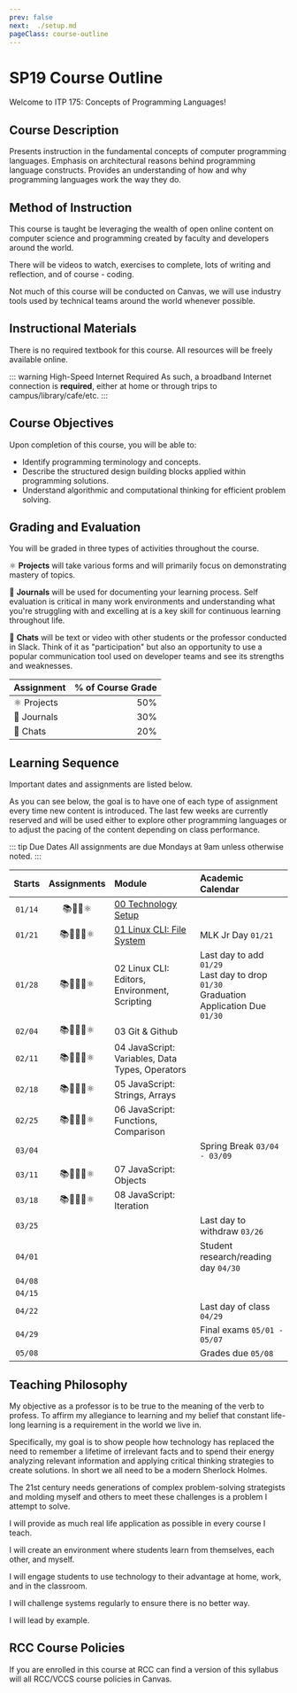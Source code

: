 ```yaml
---
prev: false
next:  ./setup.md
pageClass: course-outline
---
```

# SP19 Course Outline

Welcome to ITP 175: Concepts of Programming Languages!

## Course Description

Presents instruction in the fundamental concepts of computer programming languages. Emphasis on architectural reasons behind programming language constructs. Provides an understanding of how and why programming languages work the way they do.

## Method of Instruction

This course is taught be leveraging the wealth of open online content on computer science and programming created by faculty and developers around the world.

There will be videos to watch, exercises to complete, lots of writing and reflection, and of course - coding.

Not much of this course will be conducted on Canvas, we will use industry tools used by technical teams around the world whenever possible.

## Instructional Materials

There is no required textbook for this course. All resources will be freely available online.

::: warning High-Speed Internet Required
As such, a broadband Internet connection is **required**, either at home or through trips to campus/library/cafe/etc.
:::

## Course Objectives

Upon completion of this course, you will be able to:

* Identify programming terminology and concepts.
* Describe the structured design building blocks applied within programming solutions.
* Understand algorithmic and computational thinking for efficient problem solving.

## Grading and Evaluation

You will be graded in three types of activities throughout the course.

:atom_symbol: **Projects** will take various forms and will primarily focus on demonstrating mastery of topics.

:memo: **Journals** will be used for documenting your learning process. Self evaluation is critical in many work environments and understanding what you're struggling with and excelling at is a key skill for continuous learning throughout life.

:speech_balloon: **Chats** will be text or video with other students or the professor conducted in Slack. Think of it as "participation" but also an opportunity to use a popular communication tool used on developer teams and see its strengths and weaknesses.

|Assignment |  % of Course Grade |
|:----------|-------------------:|
| :atom_symbol: Projects  | 50% |
| :memo: Journals  | 30% |
| :speech_balloon: Chats | 20% |

## Learning Sequence

Important dates and assignments are listed below.

As you can see below, the goal is to have one of each type of assignment every time new content is introduced. The last few weeks are currently reserved and will be used either to explore other programming languages or to adjust the pacing of the content depending on class performance.

::: tip Due Dates
All assignments are due Mondays at 9am unless otherwise noted.
:::

<div class="learning-sequence">

| Starts | Assignments | Module | Academic Calendar |
|:------:|:-----------:|:-------------------|:--------|
|`01/14`| :books::speech_balloon::memo::atom_symbol: | [00 Technology Setup][] |  |
|`01/21`| :books::repeat::speech_balloon::memo::atom_symbol:|[01 Linux CLI: File System] | MLK Jr Day `01/21` |
|`01/28`| :books::repeat::speech_balloon::memo::atom_symbol:| 02 Linux CLI: Editors, Environment, Scripting | Last day to add `01/29`<br />Last day to drop `01/30`<br />Graduation Application Due `01/30` |
|`02/04`| :books::repeat::speech_balloon::memo::atom_symbol: | 03 Git & Github |  |
|`02/11`| :books::repeat::speech_balloon::memo::atom_symbol: | 04 JavaScript: Variables, Data Types, Operators|  |
|`02/18`| :books::repeat::speech_balloon::memo::atom_symbol: | 05 JavaScript: Strings, Arrays |  |
|`02/25`| :books::repeat::speech_balloon::memo::atom_symbol: | 06 JavaScript: Functions, Comparison |  |
|`03/04`| || Spring Break `03/04 - 03/09` |
|`03/11`| :books::repeat::speech_balloon::memo::atom_symbol:| 07 JavaScript: Objects |  |
|`03/18`| :books::repeat::speech_balloon::memo::atom_symbol:| 08 JavaScript: Iteration |  |
|`03/25`| | | Last day to withdraw `03/26` |
|`04/01`| | | Student research/reading day `04/30` |
|`04/08`| | |  |
|`04/15`| | |  |
|`04/22`| | | Last day of class `04/29` |
|`04/29`| | | Final exams `05/01 - 05/07`|
|`05/08`| | | Grades due `05/08` |

</div>

## Teaching Philosophy

My objective as a professor is to be true to the meaning of the verb to profess. To affirm my allegiance to learning and my belief that constant life-long learning is a requirement in the world we live in.

Specifically, my goal is to show people how technology has replaced the need to remember a lifetime of irrelevant facts and to spend their energy analyzing relevant information and applying critical thinking strategies to create solutions. In short we all need to be a modern Sherlock Holmes.

The 21st century needs generations of complex problem-solving strategists and molding myself and others to meet these challenges is a problem I attempt to solve.

I will provide as much real life application as possible in every course I teach.

I will create an environment where students learn from themselves, each other, and myself.

I will engage students to use technology to their advantage at home, work, and in the classroom.

I will challenge systems regularly to ensure there is no better way.

I will lead by example.

## RCC Course Policies

If you are enrolled in this course at RCC can find a version of this syllabus will all RCC/VCCS course policies in Canvas.

[//]: # (References)
[00 Technology Setup]: setup.md "Module 00 Technology Setup"
[01 Linux CLI: File System]: cli-1.md "Module 01 Linux CLI"